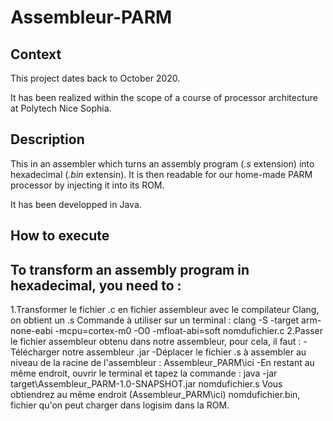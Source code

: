 # Assembleur-PARM

## Context 

This project dates back to October 2020.

It has been realized within the scope of a course of processor architecture at Polytech Nice Sophia.

## Description

This in an assembler which turns an assembly program (*.s* extension) into hexadecimal (*.bin* extensin).
It is then readable for our home-made PARM processor by injecting it into its ROM.

It has been developped in Java.

## How to execute

To transform an assembly program in hexadecimal, you need to :
 - 

1.Transformer le fichier .c en fichier assembleur avec le compilateur Clang, on obtient un .s
Commande à utiliser sur un terminal : clang -S -target arm-none-eabi -mcpu=cortex-m0 -O0 -mfloat-abi=soft nomdufichier.c
2.Passer le fichier assembleur obtenu dans notre assembleur, pour cela, il faut :
	-Télécharger notre assembleur .jar
	-Déplacer le fichier .s à assembler au niveau de la racine de l'assembleur : Assembleur_PARM\ici
	-En restant au même endroit, ouvrir le terminal et tapez la commande : java -jar target\Assembleur_PARM-1.0-SNAPSHOT.jar nomdufichier.s
Vous obtiendrez au même endroit (Assembleur_PARM\ici) nomdufichier.bin, fichier qu'on peut charger dans logisim dans la ROM.
